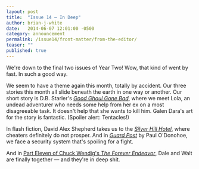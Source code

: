 ```yaml
---
layout: post
title:  "Issue 14 — In Deep"
author: brian-j-white
date:   2014-06-07 12:01:00 -0500
category: announcement
permalink: /issue14/front-matter/from-the-editor/
teaser: ""
published: true
---
```


We're down to the final two issues of Year Two! Wow, that kind of went by fast. In such a good way.

We seem to have a theme again this month, totally by accident. Our three stories this month all slide beneath the earth in one way or another. Our short story is D.B. Starler's [_Good Ghoul Gone Bad_](/issue14/chapter/good-ghoul-gone-bad/), where we meet Lola, an undead adventurer who needs some help from her ex on a most disagreeable task. It doesn't help that she wants to kill him. Galen Dara's art for the story is fantastic. (Spoiler alert: Tentacles!)

In flash fiction, David Alex Shepherd takes us to the [_Silver Hill Hotel_](/issue14/chapter/silver-hill-hotel/), where cheaters definitely do not prosper. And in [_Guard Post_](/issue14/chapter/guard-post/) by Paul O'Donohoe, we face a security system that's spoiling for a fight.

And in [Part Eleven of Chuck Wendig's _The Forever Endeavor_](/issue14/chapter/the-forever-endeavor-part-eleven/), Dale and Walt are finally together — and they're in deep shit.
